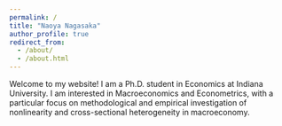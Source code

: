 ```yaml
---
permalink: /
title: "Naoya Nagasaka"
author_profile: true
redirect_from: 
  - /about/
  - /about.html
---
```


Welcome to my website! I am a Ph.D. student in Economics at Indiana University. I am interested in Macroeconomics and Econometrics, with a particular focus on methodological and empirical investigation of nonlinearity and cross-sectional heterogeneity in macroeconomy.

